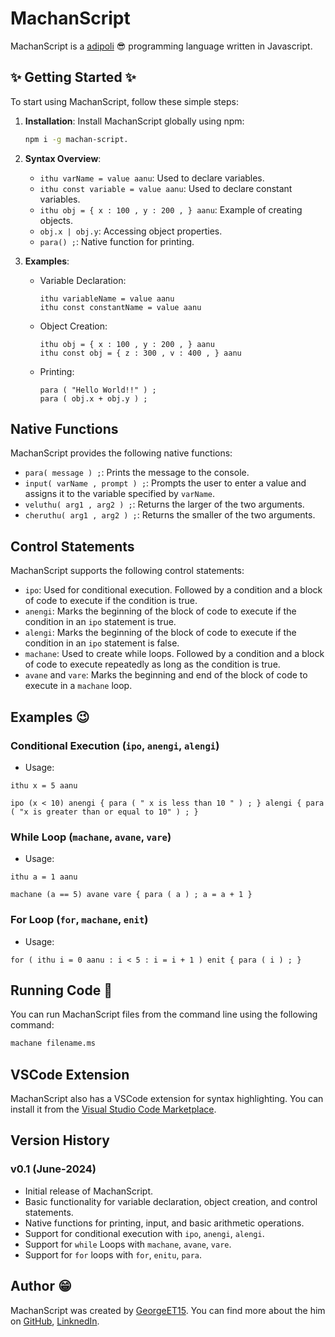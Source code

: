 # MachanScript

MachanScript is a [adipoli](https://www.akshharam.com/blog-detail/malayalam-slang-words-every-indian-must-know#:~:text=Adipoli,which%20is%20superb%20or%20fascinating.) 😎 programming language written in Javascript.

## ✨ Getting Started ✨

To start using MachanScript, follow these simple steps:

1. **Installation**: Install MachanScript globally using npm:

   ```sh
   npm i -g machan-script.
   ```

2. **Syntax Overview**:

   - `ithu varName = value aanu`: Used to declare variables.
   - `ithu const variable = value aanu`: Used to declare constant variables.
   - `ithu obj = { x : 100 , y : 200 , } aanu`: Example of creating objects.
   - `obj.x | obj.y`: Accessing object properties.
   - `para() ;`: Native function for printing.

3. **Examples**:

   - Variable Declaration:

     ```machan
     ithu variableName = value aanu
     ithu const constantName = value aanu
     ```

   - Object Creation:

     ```machan
     ithu obj = { x : 100 , y : 200 , } aanu
     ithu const obj = { z : 300 , v : 400 , } aanu
     ```

   - Printing:
     ```machan
     para ( "Hello World!!" ) ;
     para ( obj.x + obj.y ) ;
     ```

## Native Functions

MachanScript provides the following native functions:

- `para( message ) ;`: Prints the message to the console.
- `input( varName , prompt ) ;`: Prompts the user to enter a value and assigns it to the variable specified by `varName`.
- `veluthu( arg1 , arg2 ) ;`: Returns the larger of the two arguments.
- `cheruthu( arg1 , arg2 ) ;`: Returns the smaller of the two arguments.

## Control Statements

MachanScript supports the following control statements:

- `ipo`: Used for conditional execution. Followed by a condition and a block of code to execute if the condition is true.
- `anengi`: Marks the beginning of the block of code to execute if the condition in an `ipo` statement is true.
- `alengi`: Marks the beginning of the block of code to execute if the condition in an `ipo` statement is false.
- `machane`: Used to create while loops. Followed by a condition and a block of code to execute repeatedly as long as the condition is true.
- `avane` and `vare`: Marks the beginning and end of the block of code to execute in a `machane` loop.

## Examples 😉

### Conditional Execution (`ipo`, `anengi`, `alengi`)

- Usage:

```machan
ithu x = 5 aanu

ipo (x < 10) anengi { para ( " x is less than 10 " ) ; } alengi { para ( "x is greater than or equal to 10" ) ; }
```

### While Loop (`machane`, `avane`, `vare`)

- Usage:

```machan
ithu a = 1 aanu

machane (a == 5) avane vare { para ( a ) ; a = a + 1 }
```

### For Loop (`for`, `machane`, `enit`)

- Usage:

```machan
for ( ithu i = 0 aanu : i < 5 : i = i + 1 ) enit { para ( i ) ; }
```

## Running Code 🚀

You can run MachanScript files from the command line using the following command:

```sh
machane filename.ms
```

## VSCode Extension

MachanScript also has a VSCode extension for syntax highlighting. You can install it from the [Visual Studio Code Marketplace](https://marketplace.visualstudio.com/items?itemName=georgeet15.machan-script).

## Version History

### v0.1 (June-2024)

- Initial release of MachanScript.
- Basic functionality for variable declaration, object creation, and control statements.
- Native functions for printing, input, and basic arithmetic operations.
- Support for conditional execution with `ipo`, `anengi`, `alengi`.
- Support for `while` Loops with `machane`, `avane`, `vare`.
- Support for `for` loops with `for`, `enitu`, `para`.

## Author 😁

MachanScript was created by [GeorgeET15](https://github.com/GeorgeET15). You can find more about the him on [GitHub](https://github.com/GeorgeET15), [LinknedIn](https://www.linkedin.com/in/george-emmanuel-thomas-518060202/).
